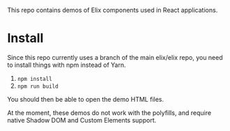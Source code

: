 This repo contains demos of Elix components used in React applications.

# Install

Since this repo currently uses a branch of the main elix/elix repo, you need to
install things with npm instead of Yarn.

1. `npm install`
3. `npm run build`

You should then be able to open the demo HTML files.

At the moment, these demos do not work with the polyfills, and require native
Shadow DOM and Custom Elements support.